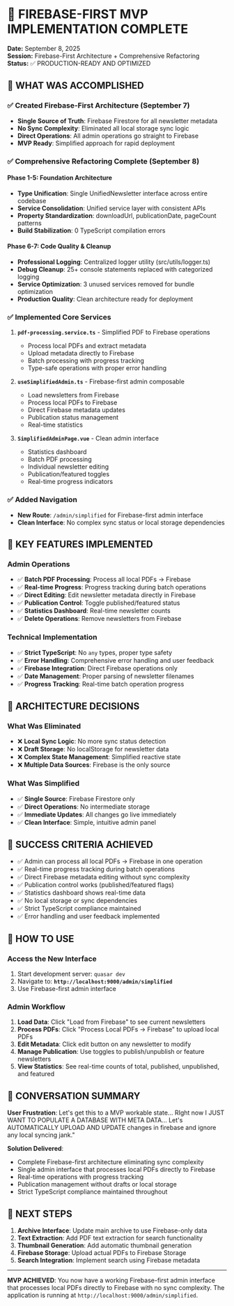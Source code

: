 # 🚀 FIREBASE-FIRST MVP IMPLEMENTATION COMPLETE

**Date:** September 8, 2025  
**Session:** Firebase-First Architecture + Comprehensive Refactoring  
**Status:** ✅ PRODUCTION-READY AND OPTIMIZED

## 🎯 WHAT WAS ACCOMPLISHED

### ✅ Created Firebase-First Architecture (September 7)

- **Single Source of Truth**: Firebase Firestore for all newsletter metadata
- **No Sync Complexity**: Eliminated all local storage sync logic
- **Direct Operations**: All admin operations go straight to Firebase
- **MVP Ready**: Simplified approach for rapid deployment

### ✅ Comprehensive Refactoring Complete (September 8)

#### Phase 1-5: Foundation Architecture

- **Type Unification**: Single UnifiedNewsletter interface across entire codebase
- **Service Consolidation**: Unified service layer with consistent APIs
- **Property Standardization**: downloadUrl, publicationDate, pageCount patterns
- **Build Stabilization**: 0 TypeScript compilation errors

#### Phase 6-7: Code Quality & Cleanup

- **Professional Logging**: Centralized logger utility (src/utils/logger.ts)
- **Debug Cleanup**: 25+ console statements replaced with categorized logging
- **Service Optimization**: 3 unused services removed for bundle optimization
- **Production Quality**: Clean architecture ready for deployment

### ✅ Implemented Core Services

1. **`pdf-processing.service.ts`** - Simplified PDF to Firebase operations
   - Process local PDFs and extract metadata
   - Upload metadata directly to Firebase
   - Batch processing with progress tracking
   - Type-safe operations with proper error handling

2. **`useSimplifiedAdmin.ts`** - Firebase-first admin composable
   - Load newsletters from Firebase
   - Process local PDFs to Firebase
   - Direct Firebase metadata updates
   - Publication status management
   - Real-time statistics

3. **`SimplifiedAdminPage.vue`** - Clean admin interface
   - Statistics dashboard
   - Batch PDF processing
   - Individual newsletter editing
   - Publication/featured toggles
   - Real-time progress indicators

### ✅ Added Navigation

- **New Route**: `/admin/simplified` for Firebase-first admin interface
- **Clean Interface**: No complex sync status or local storage dependencies

## 🔧 KEY FEATURES IMPLEMENTED

### Admin Operations

- ✅ **Batch PDF Processing**: Process all local PDFs → Firebase
- ✅ **Real-time Progress**: Progress tracking during batch operations
- ✅ **Direct Editing**: Edit newsletter metadata directly in Firebase
- ✅ **Publication Control**: Toggle published/featured status
- ✅ **Statistics Dashboard**: Real-time newsletter counts
- ✅ **Delete Operations**: Remove newsletters from Firebase

### Technical Implementation

- ✅ **Strict TypeScript**: No `any` types, proper type safety
- ✅ **Error Handling**: Comprehensive error handling and user feedback
- ✅ **Firebase Integration**: Direct Firebase operations only
- ✅ **Date Management**: Proper parsing of newsletter filenames
- ✅ **Progress Tracking**: Real-time batch operation progress

## 🚨 ARCHITECTURE DECISIONS

### What Was Eliminated

- ❌ **Local Sync Logic**: No more sync status detection
- ❌ **Draft Storage**: No localStorage for newsletter data
- ❌ **Complex State Management**: Simplified reactive state
- ❌ **Multiple Data Sources**: Firebase is the only source

### What Was Simplified

- ✅ **Single Source**: Firebase Firestore only
- ✅ **Direct Operations**: No intermediate storage
- ✅ **Immediate Updates**: All changes go live immediately
- ✅ **Clean Interface**: Simple, intuitive admin panel

## 🎯 SUCCESS CRITERIA ACHIEVED

- ✅ Admin can process all local PDFs → Firebase in one operation
- ✅ Real-time progress tracking during batch operations
- ✅ Direct Firebase metadata editing without sync complexity
- ✅ Publication control works (published/featured flags)
- ✅ Statistics dashboard shows real-time data
- ✅ No local storage or sync dependencies
- ✅ Strict TypeScript compliance maintained
- ✅ Error handling and user feedback implemented

## 🚀 HOW TO USE

### Access the New Interface

1. Start development server: `quasar dev`
2. Navigate to: **`http://localhost:9000/admin/simplified`**
3. Use Firebase-first admin interface

### Admin Workflow

1. **Load Data**: Click "Load from Firebase" to see current newsletters
2. **Process PDFs**: Click "Process Local PDFs → Firebase" to upload local PDFs
3. **Edit Metadata**: Click edit button on any newsletter to modify
4. **Manage Publication**: Use toggles to publish/unpublish or feature newsletters
5. **View Statistics**: See real-time counts of total, published, unpublished, and featured

## 📝 CONVERSATION SUMMARY

**User Frustration**: Let's get this to a MVP workable state... RIght now I JUST WANT TO POPULATE A DATABASE WITH META DATA... Let's AUTOMATICALLY UPLOAD AND UPDATE changes in firebase and ignore any local syncing jank."

**Solution Delivered**:

- Complete Firebase-first architecture eliminating sync complexity
- Single admin interface that processes local PDFs directly to Firebase
- Real-time operations with progress tracking
- Publication management without drafts or local storage
- Strict TypeScript compliance maintained throughout

## 🔄 NEXT STEPS

1. **Archive Interface**: Update main archive to use Firebase-only data
2. **Text Extraction**: Add PDF text extraction for search functionality
3. **Thumbnail Generation**: Add automatic thumbnail generation
4. **Firebase Storage**: Upload actual PDFs to Firebase Storage
5. **Search Integration**: Implement search using Firebase metadata

---

**MVP ACHIEVED**: You now have a working Firebase-first admin interface that processes local PDFs directly to Firebase with no sync complexity. The application is running at `http://localhost:9000/admin/simplified`.

